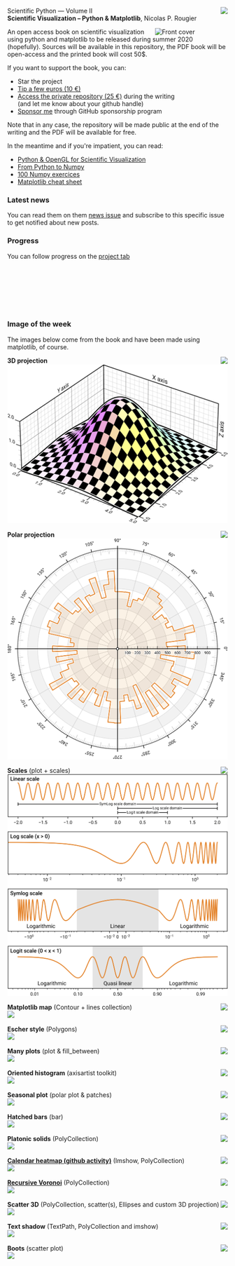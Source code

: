 <img src="https://img.shields.io/badge/-_Summer_2020-orange.svg?style=flat-square" align="right"/> Scientific Python — Volume II  
**Scientific Visualization – Python & Matplotlib**, Nicolas P. Rougier

<img src="images/cover.png" width="33%" alt="Front cover" align="right"/>

An open access book on scientific visualization using python and matplotlib to
be released during summer 2020 (hopefully). Sources will be available in this
repository, the PDF book will be open-access and the printed book will cost 50$.

If you want to support the book, you can:

 * Star the project
 * [Tip a few euros (10 €)](https://www.paypal.me/NicolasPRougier/10)
 * [Access the private repository (25 €)](https://www.paypal.me/NicolasPRougier/25) during the writing  
   (and let me know about your github handle)
 * [Sponsor me](https://github.com/sponsors/rougier) through GitHub sponsorship program
 
Note that in any case, the repository will be made public at the end of the writing and the PDF will be
available for free.

In the meantime and if you're impatient, you can read:

* [Python & OpenGL for Scientific Visualization](https://www.labri.fr/perso/nrougier/python-opengl/)
* [From Python to Numpy](https://www.labri.fr/perso/nrougier/from-python-to-numpy/)
* [100 Numpy exercices](https://github.com/rougier/numpy-100)
* [Matplotlib cheat sheet](https://github.com/rougier/matplotlib-cheatsheet)


### Latest news


You can read them on them [news issue](https://github.com/rougier/scientific-visualization-book/issues/1) and subscribe to this specific issue to get notified about new posts.

### Progress

You can follow progress on the [project tab](https://github.com/rougier/scientific-visualization-book/projects/1)

<br/><br/>
---
<br/>

### Image of the week

The images below come from the book and have been made using matplotlib, of course.  

<img src="https://img.shields.io/badge/-March_13,_2020-grey.svg?style=flat-square" align="right"/> **3D projection**  
![](images/projection-3d-gaussian.png)

<img src="https://img.shields.io/badge/-March_6,_2020-grey.svg?style=flat-square" align="right"/> **Polar projection**  
![](images/polar-projection.png)

<img src="https://img.shields.io/badge/-February_21,_2020-grey.svg?style=flat-square" align="right"/> **Scales** (plot + scales)  
![](images/scales.png)

<img src="https://img.shields.io/badge/-December_2,_2019-grey.svg?style=flat-square" align="right"/> **Matplotlib map** (Contour + lines collection)  
![](images/matplotlib-map.png)

<img src="https://img.shields.io/badge/-November_25,_2019-grey.svg?style=flat-square" align="right"/> **Escher style** (Polygons)  
![](images/escher.png)

<img src="https://img.shields.io/badge/-November_22,_2019-grey.svg?style=flat-square" align="right"/> **Many plots** (plot & fill_between)  
![](images/zorder-plots.png)

<img src="https://img.shields.io/badge/-November_13,_2019-grey.svg?style=flat-square" align="right"/> **Oriented histogram** (axisartist toolkit)  
![](images/histogram-pca.png)

<img src="https://img.shields.io/badge/-October_14,_2019-grey.svg?style=flat-square" align="right"/> **Seasonal plot** (polar plot & patches)  
![](images/text-polar.png)

<img src="https://img.shields.io/badge/-September_23,_2019-grey.svg?style=flat-square" align="right"/> **Hatched bars** (bar)  
![](images/hatched-bars.png)

<img src="https://img.shields.io/badge/-September_16,_2019-grey.svg?style=flat-square" align="right"/> **Platonic solids** (PolyCollection)  
![](images/platonic-solids.png)

<img src="https://img.shields.io/badge/-September_9,_2019-grey.svg?style=flat-square" align="right"/> [**Calendar heatmap (github activity)**](https://github.com/rougier/calendar-heatmap) (Imshow, PolyCollection)  
![](https://github.com/rougier/calendar-heatmap/raw/master/github-activity.png)

<img src="https://img.shields.io/badge/-September_2,_2019-grey.svg?style=flat-square" align="right"/> [**Recursive Voronoi**](https://github.com/rougier/recursive-voronoi) (PolyCollection)  
![](https://raw.githubusercontent.com/rougier/recursive-voronoi/master/recursive-voronoi.png)

<img src="https://img.shields.io/badge/-August_26,_2019-grey.svg?style=flat-square" align="right"/> **Scatter 3D** (PolyCollection, scatter(s), Ellipses and custom 3D projection)  
![](images/scatter-3d.png)

<img src="https://img.shields.io/badge/-August_19,_2019-grey.svg?style=flat-square" align="right"/> **Text shadow** (TextPath, PolyCollection and imshow)  
![](images/text-shadow.png)


<img src="https://img.shields.io/badge/-August_16,_2019-grey.svg?style=flat-square" align="right"/> **Boots** (scatter plot)  
![](images/boots.png)

